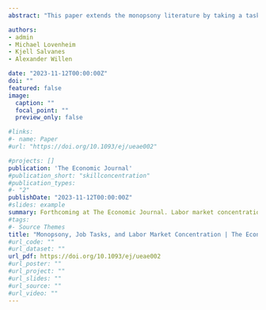 ```yaml
---
abstract: "This paper extends the monopsony literature by taking a task-based approach and estimating the causal effect of concentration on labour market outcomes. Using detailed employer-employee data from Norway, we find that our job task-based measure shows lower degrees of concentration than conventional industry-and occupation-based measures. Exploiting mass layoffs as exogenous shocks to local labour demand, we show that workers who experience mass separations in more concentrated markets have substantially worse subsequent labour market outcomes than workers in less-concentrated markets. Our results point to the existence of employer market power that is driven by the concentration of skill demand across firms."

authors:
- admin
- Michael Lovenheim
- Kjell Salvanes
- Alexander Willen

date: "2023-11-12T00:00:00Z"
doi: ""
featured: false
image:
  caption: ""
  focal_point: ""
  preview_only: false

#links:
#- name: Paper
#url: "https://doi.org/10.1093/ej/ueae002"

#projects: []
publication: 'The Economic Journal'
#publication_short: "skillconcentration"
#publication_types:
#- "2"
publishDate: "2023-11-12T00:00:00Z"
#slides: example
summary: Forthcoming at The Economic Journal. Labor market concentration within task clusters is lower than other measures. Higher concentration leads to lower wages, with heterogeneity in effects. 
#tags:
#- Source Themes
title: "Monopsony, Job Tasks, and Labor Market Concentration | The Economic Journal"
#url_code: ""
#url_dataset: ""
url_pdf: https://doi.org/10.1093/ej/ueae002
#url_poster: ""
#url_project: ""
#url_slides: ""
#url_source: ""
#url_video: ""
---
```

